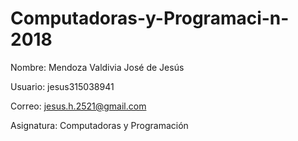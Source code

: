 # Computadoras-y-Programaci-n-2018

Nombre: Mendoza Valdivia José de Jesús  

Usuario: jesus315038941 

Correo: jesus.h.2521@gmail.com

Asignatura: Computadoras y Programación
